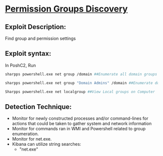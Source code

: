 # [Permission Groups Discovery](https://attack.mitre.org/techniques/T1069/)

## Exploit Description: 
Find group and permission settings


## Exploit syntax:
In PoshC2, Run
```sh
sharpps powershell.exe net group /domain ##Enumerate all domain groups

sharpps powershell.exe net group "Domain Admins" /domain ##Enumerate domain group members

Sharpps powershell.exe net localgroup ##View Local groups on Computer

```
## Detection Technique:
* Monitor for newly constructed processes and/or command-lines for actions that could be taken to gather system and network information
* Monitor for commands ran in WMI and Powershell related to group enumeration.
* Monitor for net.exe. 
* Kibana can utilize string searches:
    * "net.exe"
